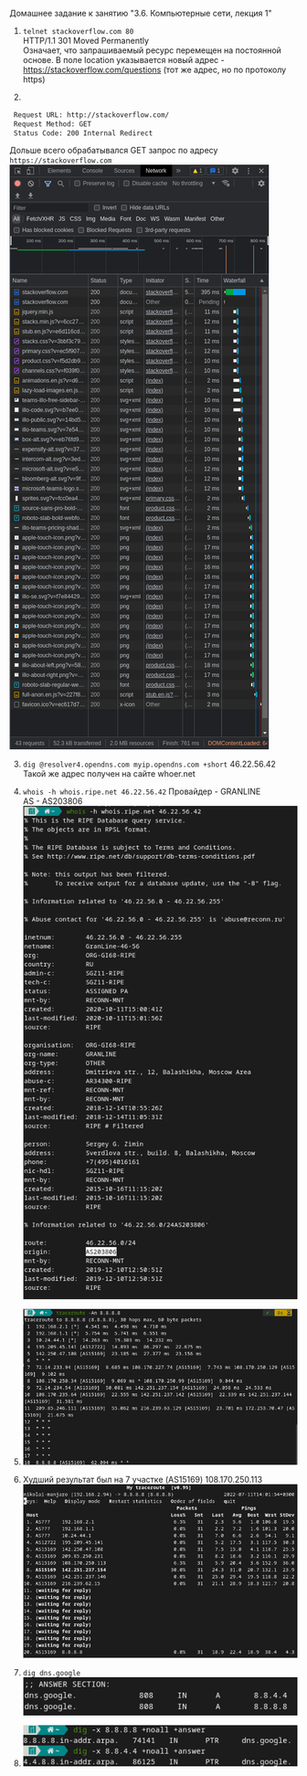 Домашнее задание к занятию "3.6. Компьютерные сети, лекция 1"  

1. `telnet stackoverflow.com 80`  
   HTTP/1.1 301 Moved Permanently  
   Означает, что запрашиваемый ресурс перемещен на постоянной основе. В поле location указывается новый адрес - https://stackoverflow.com/questions (тот же адрес, но по протоколу https)  

2.     
  ```
   Request URL: http://stackoverflow.com/
   Request Method: GET
   Status Code: 200 Internal Redirect
  ```
  Дольше всего обрабатывался GET запрос по адресу `https://stackoverflow.com`  
  ![Dev tools](images/hw-3.6-2.png)  

3. `dig @resolver4.opendns.com myip.opendns.com +short`
   46.22.56.42  
   Такой же адрес получен на сайте whoer.net  

4. `whois -h whois.ripe.net 46.22.56.42`
   Провайдер - GRANLINE  
   AS - AS203806  
   ![whois](images/hw-3.6-4.png)  

5.
   ![tracroute](images/hw-3.6-5.png)  

6. Худший результат был на 7 участке (AS15169) 108.170.250.113  
   ![mtr](images/hw-3.6-6.png)  

7. `dig dns.google`  
   ![dns.google](images/hw-3.6-7.png)  

8. 
   ![PTR](images/hw-3.6-8.png)
